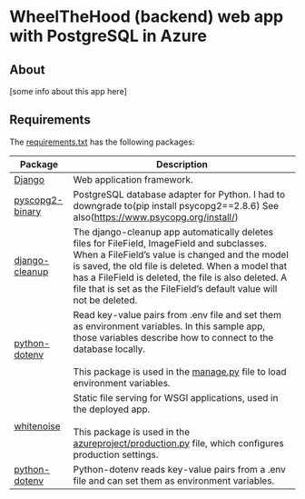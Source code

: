 # WheelTheHood (backend) web app with PostgreSQL in Azure

## About
[some info about this app here]

## Requirements

The [requirements.txt](./requirements.txt) has the following packages:

| Package | Description |
| ------- | ----------- |
| [Django](https://pypi.org/project/Django/) | Web application framework. |
| [pyscopg2-binary](https://pypi.org/project/psycopg-binary/) | PostgreSQL database adapter for Python. I had to downgrade to(pip install psycopg2==2.8.6) See also(https://www.psycopg.org/install/) |
| [django-cleanup](https://pypi.org/project/django-cleanup/) | The django-cleanup app automatically deletes files for FileField, ImageField and subclasses. When a FileField’s value is changed and the model is saved, the old file is deleted. When a model that has a FileField is deleted, the file is also deleted. A file that is set as the FileField’s default value will not be deleted.
| [python-dotenv](https://pypi.org/project/python-dotenv/) | Read key-value pairs from .env file and set them as environment variables. In this sample app, those variables describe how to connect to the database locally. <br><br> This package is used in the [manage.py](./manage.py) file to load environment variables. |
| [whitenoise](https://pypi.org/project/whitenoise/) | Static file serving for WSGI applications, used in the deployed app. <br><br> This package is used in the [azureproject/production.py](./azureproject/production.py) file, which configures production settings. |
| [python-dotenv](https://pypi.org/project/python-dotenv/) | Python-dotenv reads key-value pairs from a .env file and can set them as environment variables.